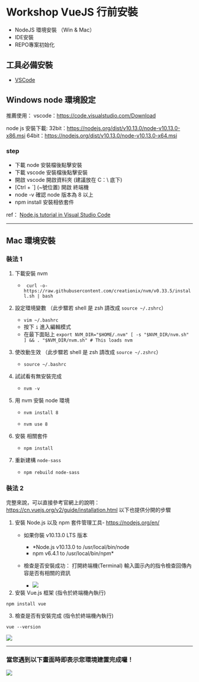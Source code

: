 # Workshop VueJS 行前安裝
- NodeJS 環境安裝 （Win & Mac）
- IDE安裝
- REPO專案初始化


## 工具必備安裝

- [VSCode](https://code.visualstudio.com/) 


## Windows node 環境設定

推薦使用：
vscode：https://code.visualstudio.com/Download

node js 安裝下載:
32bit：https://nodejs.org/dist/v10.13.0/node-v10.13.0-x86.msi
64bit：https://nodejs.org/dist/v10.13.0/node-v10.13.0-x64.msi

### step
* 下載 node 安裝檔後點擊安裝
* 下載 vscode 安裝檔後點擊安裝
* 開啟 vscode 開啟資料夾 (建議放在 C：\\ 底下)
* [Ctrl + `] (~號位置) 開啟 終端機
* node -v  確認 node 版本為 8 以上
* npm install 安裝相依套件

ref：
[Node.js tutorial in Visual Studio Code](https://code.visualstudio.com/docs/nodejs/nodejs-tutorial)

----

## Mac 環境安裝

### 裝法 1

1. 下載安裝 nvm

    - ` curl -o- https://raw.githubusercontent.com/creationix/nvm/v0.33.5/install.sh | bash` 

2. 設定環境變數 （此步驟若 shell 是 zsh 請改成  `source ~/.zshrc`）

    - `vim ~/.bashrc`
    - 按下 `i` 進入編輯模式
    - 在最下面貼上 `export NVM_DIR="$HOME/.nvm"
[ -s "$NVM_DIR/nvm.sh" ] && . "$NVM_DIR/nvm.sh" # This loads nvm`


3. 使改動生效 （此步驟若 shell 是 zsh 請改成  `source ~/.zshrc`）

    - `source ~/.bashrc`

4. 試試看有無安裝完成

    - `nvm -v`

5. 用 nvm 安裝 node 環境

    - `nvm install 8`

    - `nvm use 8`

6. 安裝 相關套件

    - `npm install`


7. 重新建構 `node-sass`


    - `npm rebuild node-sass`



### 裝法 2

完整來說，可以直接參考官網上的說明： https://cn.vuejs.org/v2/guide/installation.html
以下也提供分開的步驟

1. 安裝 Node.js 以及 npm 套件管理工具- https://nodejs.org/en/
    - 如果你裝 v10.13.0 LTS 版本
        - *Node.js v10.13.0 to /usr/local/bin/node
        - npm v6.4.1 to /usr/local/bin/npm*

    - 檢查是否安裝成功： 打開終端機(Terminal) 輸入圖示內的指令檢查回傳內容是否有相關的資訊
        - ![](https://i.imgur.com/Sxfxb99.png)
2. 安裝 Vue.js 框架 (指令於終端機內執行)
```
npm install vue
```

3. 檢查是否有安裝完成 (指令於終端機內執行)
```
vue --version
```
![](https://i.imgur.com/Gl2BmiN.png)






---


### 當您遇到以下畫面時即表示您環境建置完成囉！

![](https://i.imgur.com/2WIg403.png)

